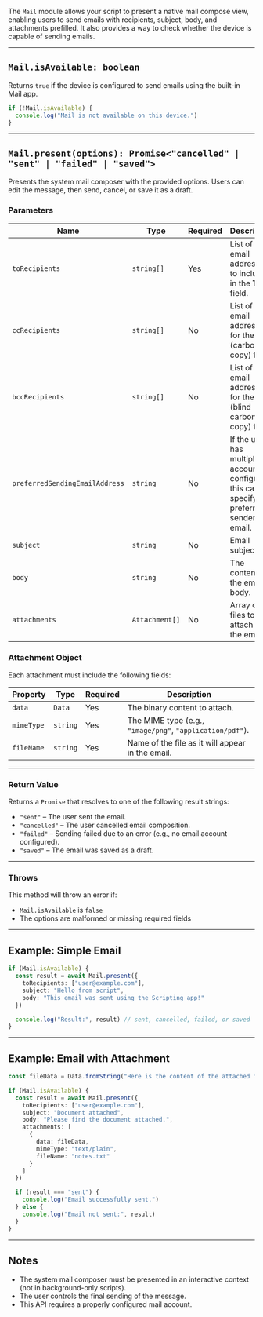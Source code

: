 The `Mail` module allows your script to present a native mail compose view, enabling users to send emails with recipients, subject, body, and attachments prefilled. It also provides a way to check whether the device is capable of sending emails.

---

## `Mail.isAvailable: boolean`

Returns `true` if the device is configured to send emails using the built-in Mail app.

```ts
if (!Mail.isAvailable) {
  console.log("Mail is not available on this device.")
}
```

---

## `Mail.present(options): Promise<"cancelled" | "sent" | "failed" | "saved">`

Presents the system mail composer with the provided options. Users can edit the message, then send, cancel, or save it as a draft.

### Parameters

| Name                           | Type           | Required | Description                                                                                  |
| ------------------------------ | -------------- | -------- | -------------------------------------------------------------------------------------------- |
| `toRecipients`                 | `string[]`     | Yes      | List of email addresses to include in the **To** field.                                      |
| `ccRecipients`                 | `string[]`     | No       | List of email addresses for the **CC** (carbon copy) field.                                  |
| `bccRecipients`                | `string[]`     | No       | List of email addresses for the **BCC** (blind carbon copy) field.                           |
| `preferredSendingEmailAddress` | `string`       | No       | If the user has multiple accounts configured, this can specify the preferred sender's email. |
| `subject`                      | `string`       | No       | Email subject line.                                                                          |
| `body`                         | `string`       | No       | The content of the email body.                                                               |
| `attachments`                  | `Attachment[]` | No       | Array of files to attach to the email.                                                       |

### Attachment Object

Each attachment must include the following fields:

| Property   | Type     | Required | Description                                               |
| ---------- | -------- | -------- | --------------------------------------------------------- |
| `data`     | `Data`   | Yes      | The binary content to attach.                             |
| `mimeType` | `string` | Yes      | The MIME type (e.g., `"image/png"`, `"application/pdf"`). |
| `fileName` | `string` | Yes      | Name of the file as it will appear in the email.          |

---

### Return Value

Returns a `Promise` that resolves to one of the following result strings:

* `"sent"` – The user sent the email.
* `"cancelled"` – The user cancelled email composition.
* `"failed"` – Sending failed due to an error (e.g., no email account configured).
* `"saved"` – The email was saved as a draft.

---

### Throws

This method will throw an error if:

* `Mail.isAvailable` is `false`
* The options are malformed or missing required fields

---

## Example: Simple Email

```ts
if (Mail.isAvailable) {
  const result = await Mail.present({
    toRecipients: ["user@example.com"],
    subject: "Hello from script",
    body: "This email was sent using the Scripting app!"
  })

  console.log("Result:", result) // sent, cancelled, failed, or saved
}
```

---

## Example: Email with Attachment

```ts
const fileData = Data.fromString("Here is the content of the attached file.")

if (Mail.isAvailable) {
  const result = await Mail.present({
    toRecipients: ["user@example.com"],
    subject: "Document attached",
    body: "Please find the document attached.",
    attachments: [
      {
        data: fileData,
        mimeType: "text/plain",
        fileName: "notes.txt"
      }
    ]
  })

  if (result === "sent") {
    console.log("Email successfully sent.")
  } else {
    console.log("Email not sent:", result)
  }
}
```

---

## Notes

* The system mail composer must be presented in an interactive context (not in background-only scripts).
* The user controls the final sending of the message.
* This API requires a properly configured mail account.
